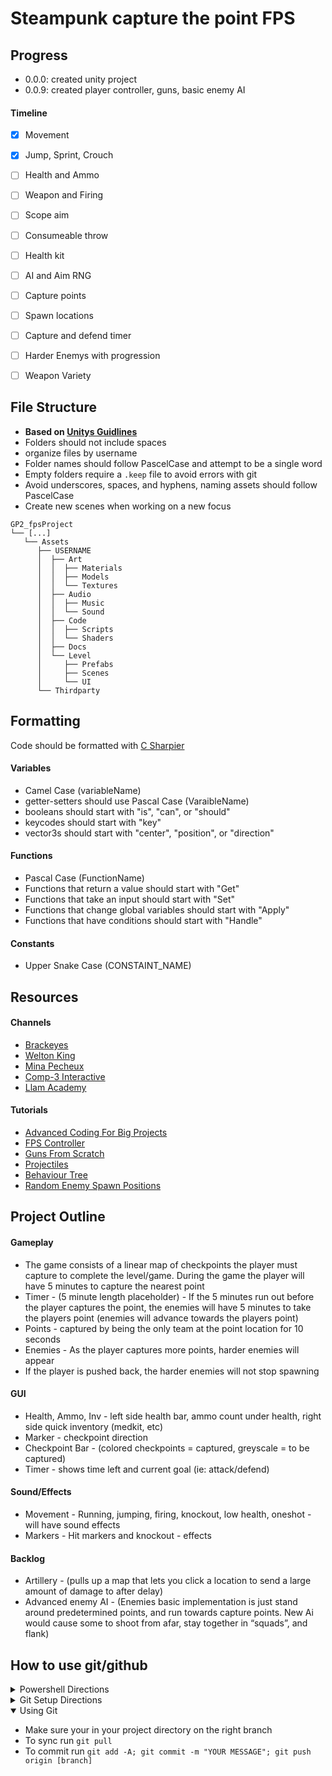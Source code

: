 # Steampunk capture the point FPS


## Progress
- 0.0.0: created unity project
- 0.0.9: created player controller, guns, basic enemy AI

#### Timeline
  - [X] Movement
  - [X] Jump, Sprint, Crouch
  - [ ] Health and Ammo
  - [ ] Weapon and Firing
  - [ ] Scope aim
  - [ ] Consumeable throw
  - [ ] Health kit
  
  - [ ] AI and Aim RNG
  
  - [ ] Capture points
  - [ ] Spawn locations
  - [ ] Capture and defend timer
  - [ ] Harder Enemys with progression
  - [ ] Weapon Variety


## File Structure
- **Based on [Unitys Guidlines](https://unity.com/how-to/organizing-your-project)**
- Folders should not include spaces
- organize files by username
- Folder names should follow PascelCase and attempt to be a single word
- Empty folders require a `.keep` file to avoid errors with git
- Avoid underscores, spaces, and hyphens, naming assets should follow PascelCase
- Create new scenes when working on a new focus
```
GP2_fpsProject
└── [...] 
   └── Assets
      ├── USERNAME
      │  ├── Art
      │  │  ├── Materials
      │  │  ├── Models
      │  │  └── Textures
      │  ├── Audio
      │  │  ├── Music
      │  │  └── Sound
      │  ├── Code
      │  │  ├── Scripts
      │  │  └── Shaders
      │  ├── Docs
      │  └── Level
      │     ├── Prefabs
      │     ├── Scenes
      │     └── UI
      └── Thirdparty
```

## Formatting
Code should be formatted with [C Sharpier](https://csharpier.com/)

#### Variables
- Camel Case (variableName)
- getter-setters should use Pascal Case (VaraibleName)
- booleans should start with "is", "can", or "should"
- keycodes should start with "key"
- vector3s should start with "center", "position", or "direction"

#### Functions
- Pascal Case (FunctionName)
- Functions that return a value should start with "Get"
- Functions that take an input should start with "Set"
- Functions that change global variables should start with "Apply"
- Functions that have conditions should start with "Handle"

#### Constants
- Upper Snake Case (CONSTAINT_NAME)


## Resources
#### Channels
- [Brackeyes](https://www.youtube.com/@brackeys)
- [Welton King](https://www.youtube.com/@welton.king.v)
- [Mina Pecheux](https://www.youtube.com/@minapecheux)
- [Comp-3 Interactive](https://www.youtube.com/@comp3interactive)
- [Llam Academy](https://www.youtube.com/@LlamAcademy)

#### Tutorials
- [Advanced Coding For Big Projects](https://youtu.be/dLCLqEkbGEQ)
- [FPS Controller](https://youtu.be/2FTDa14nryI)
- [Guns From Scratch](https://www.youtube.com/playlist?list=PLllNmP7eq6TQJjgKJ6FKcNFfRREe_L6to)
- [Projectiles](https://youtu.be/gEldXRstNHE)
- [Behaviour Tree](https://youtu.be/aR6wt5BlE-E)
- [Random Enemy Spawn Positions](https://youtu.be/ydjpNNA5804)


## Project Outline

#### Gameplay
  - The game consists of a linear map of checkpoints the player must capture to complete the level/game. During the game the player will have 5 minutes to capture the nearest point
  - Timer - (5 minute length placeholder) - If the 5 minutes run out before the player captures the point, the enemies will have 5 minutes to take the players point (enemies will advance towards the players point)
  - Points - captured by being the only team at the point location for 10 seconds
  - Enemies - As the player captures more points, harder enemies will appear
  - If the player is pushed back, the harder enemies will not stop spawning

#### GUI
  - Health, Ammo, Inv - left side health bar, ammo count under health, right side quick inventory (medkit, etc)
  - Marker - checkpoint direction
  - Checkpoint Bar - (colored checkpoints = captured, greyscale = to be captured)
  - Timer - shows time left and current goal (ie: attack/defend)

#### Sound/Effects
  - Movement - Running, jumping, firing, knockout, low health, oneshot - will have sound effects
  - Markers - Hit markers and knockout - effects

#### Backlog
  - Artillery - (pulls up a map that lets you click a location to send a large amount of damage to after delay)
  - Advanced enemy AI - (Enemies basic implementation is just stand around predetermined points, and run towards capture points. New Ai would cause some to shoot from afar, stay together in “squads”, and flank)


## How to use git/github

<details close> 
  <summary>Powershell Directions</summary>
  
  - Install Windows Terminal from microsoft store
  - Install a nerd font (https://www.nerdfonts.com/font-downloads)
  - Run ` winget install JanDeDobbeleer.OhMyPosh `
  - Run ` winget install --id Git.Git -e --source winget `
  - Restart terminal
  - Run ` PowerShellGet\Install-Module posh-git -Scope CurrentUser -Force `
  - Run ` New-Item -path $profile -type file -force `
  - Run ` New-Item -path C:/Code/powershell.json -type file -force `
  - Run ` notepad C:/Code/powershell.json `
  - Paste contents of powersell.json inside this file
  - Run ` notepad  $PROFILE `
  - Add "oh-my-posh --init --shell pwsh --config C:/Code/powershell.json | Invoke-Expression"
  - Run ` Import-Module posh-git ` and ` Add-PoshGitToProfile `
</details>

<details close> 
  <summary>Git Setup Directions</summary>
  
  - Setup your git run ` git config --global user.email "YOUR EMAIL" ` and ` git config --global user.name "YOUR NAME" `
  - Create a ` GitHub ` folder in Documents
  - Run ` cd ~/Documents/GitHub `
  - Run ` git clone https://github.com/googl267/GP2_fpsProject.git `
  - Run ` cd GP2_fpsProject.git `
  - Run ` git remote set-url origin https://github.com/googl267/GP2_fpsProject.git `
  - Run ` git checkout testing `
  - Run ` git pull `
</details>

<details open> 
  <summary>Using Git</summary>
  
  - Make sure your in your project directory on the right branch
  - To sync run ` git pull `
  - To commit run ` git add -A; git commit -m "YOUR MESSAGE"; git push origin [branch] `
</details>
